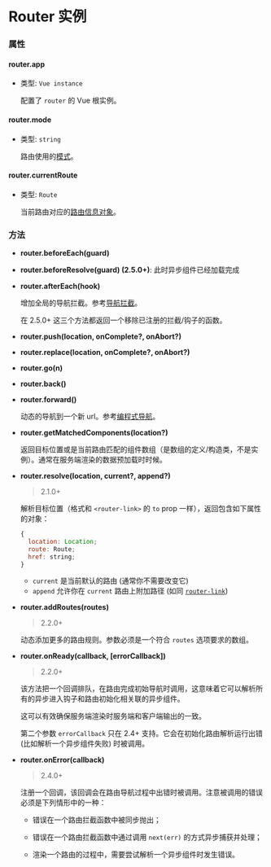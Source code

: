 # Router 实例

### 属性

#### router.app

- 类型: `Vue instance`

  配置了 `router` 的 Vue 根实例。

#### router.mode

- 类型: `string`

  路由使用的[模式](options.md#mode)。

#### router.currentRoute

- 类型: `Route`

  当前路由对应的[路由信息对象](route-object.md)。

### 方法

- **router.beforeEach(guard)**
- **router.beforeResolve(guard) (2.5.0+)**: 此时异步组件已经加载完成
- **router.afterEach(hook)**

  增加全局的导航拦截。参考[导航拦截](../advanced/navigation-guards.md)。

  在 2.5.0+ 这三个方法都返回一个移除已注册的拦截/钩子的函数。

- **router.push(location, onComplete?, onAbort?)**
- **router.replace(location, onComplete?, onAbort?)**
- **router.go(n)**
- **router.back()**
- **router.forward()**

  动态的导航到一个新 url。参考[编程式导航](../essentials/navigation.md)。

- **router.getMatchedComponents(location?)**

  返回目标位置或是当前路由匹配的组件数组（是数组的定义/构造类，不是实例）。通常在服务端渲染的数据预加载时时候。

- **router.resolve(location, current?, append?)**

  > 2.1.0+

  解析目标位置（格式和 `<router-link>` 的 `to` prop 一样），返回包含如下属性的对象：

  ``` js
  {
    location: Location;
    route: Route;
    href: string;
  }
  ```

  - `current` 是当前默认的路由 (通常你不需要改变它)
  - `append` 允许你在 `current` 路由上附加路径 (如同 [`router-link`](router-link.md#props))

- **router.addRoutes(routes)**

  > 2.2.0+

  动态添加更多的路由规则。参数必须是一个符合 `routes` 选项要求的数组。

- **router.onReady(callback, [errorCallback])**

  > 2.2.0+

  该方法把一个回调排队，在路由完成初始导航时调用，这意味着它可以解析所有的异步进入钩子和路由初始化相关联的异步组件。

  这可以有效确保服务端渲染时服务端和客户端输出的一致。

  第二个参数 `errorCallback` 只在 2.4+ 支持。它会在初始化路由解析运行出错 (比如解析一个异步组件失败) 时被调用。

- **router.onError(callback)**

  > 2.4.0+

  注册一个回调，该回调会在路由导航过程中出错时被调用。注意被调用的错误必须是下列情形中的一种：

  - 错误在一个路由拦截函数中被同步抛出；

  - 错误在一个路由拦截函数中通过调用 `next(err)` 的方式异步捕获并处理；

  - 渲染一个路由的过程中，需要尝试解析一个异步组件时发生错误。
